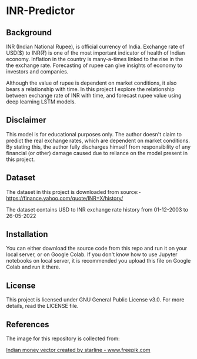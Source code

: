 # INR-Predictor

## Background

INR (Indian National Rupee), is official currency of India. Exchange rate of USD($) to INR(₹) is one of the most important indicator of health of Indian economy. Inflation in the country is many-a-times linked to the rise in the the exchange rate. Forecasting of rupee can give insights of economy to investors and companies.

Although the value of rupee is dependent on market conditions, it also bears a relationship with time. In this project I explore the relationship between exchange rate of INR with time, and forecast rupee value using deep learning LSTM models.

## Disclaimer

This model is for educational purposes only. The author doesn't claim to predict the real exchange rates, which are dependent on market conditions. By stating this, the author fully discharges himself from responsibility of any financial (or other) damage caused due to reliance on the model present in this project.

## Dataset

The dataset in this project is downloaded from source:- https://finance.yahoo.com/quote/INR=X/history/

The dataset contains USD to INR exchange rate history from 01-12-2003 to 26-05-2022

## Installation

You can either download the source code from this repo and run it on your local server, or on Google Colab. If you don't know how to use Jupyter notebooks on local server, it is recommended you upload this file on Google Colab and run it there.

## License

This project is licensed under GNU General Public License v3.0. For more details, read the LICENSE file.

## References

The image for this repository is collected from:

<a href='https://www.freepik.com/vectors/indian-money'>Indian money vector created by starline - www.freepik.com</a>
